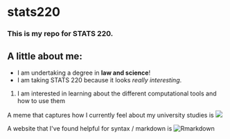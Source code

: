 # stats220

### This is my repo for STATS 220. 

## A little about me:

* I am undertaking a degree in **law and science**!
* I am taking STATS 220 because it looks _really interesting_.
  
1. I am interested in learning about the different computational tools and how to use them

A meme that captures how I currently feel about my university studies is 
![](https://media2.giphy.com/media/v1.Y2lkPTc5MGI3NjExdm50YzkwYmViamhtaWJlMmd1MzN0YnFvOGN2MXBuNmx6ejNiZHlkeSZlcD12MV9pbnRlcm5hbF9naWZfYnlfaWQmY3Q9Zw/2oUfvvUgQHnLsQWFMW/giphy.gif)

A website that I've found helpful for syntax / markdown is ![Rmarkdown]("https://rmarkdown.rstudio.com/authoring_basics.html")
